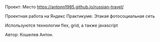 Проект: Место
https://antonn1985.github.io/russian-travel/

Проектная работа на Яндекс Практикуме. Этакая фотосоциальная сеть

Используются технологии flex, grid, а также javascript

Автор: Кошелев Антон.